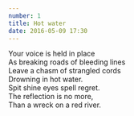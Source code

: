 ```yaml
---
number: 1
title: Hot water
date: 2016-05-09 17:30
---
```


Your voice is held in place<br>
As breaking roads of bleeding lines<br>
Leave a chasm of strangled cords<br>
Drowning in hot water.<br>
Spit shine eyes spell regret.<br>
The reflection is no more,<br>
Than a wreck on a red river.<br>